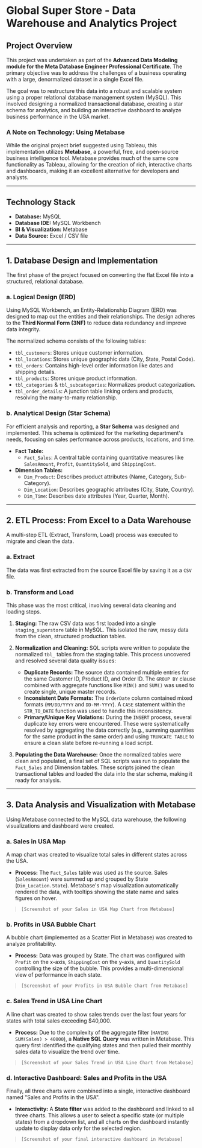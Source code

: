 # Global Super Store - Data Warehouse and Analytics Project

## Project Overview

This project was undertaken as part of the **Advanced Data Modeling module for the Meta Database Engineer Professional Certificate**. The primary objective was to address the challenges of a business operating with a large, denormalized dataset in a single Excel file.

The goal was to restructure this data into a robust and scalable system using a proper relational database management system (MySQL). This involved designing a normalized transactional database, creating a star schema for analytics, and building an interactive dashboard to analyze business performance in the USA market.

### A Note on Technology: Using Metabase

While the original project brief suggested using Tableau, this implementation utilizes **Metabase**, a powerful, free, and open-source business intelligence tool. Metabase provides much of the same core functionality as Tableau, allowing for the creation of rich, interactive charts and dashboards, making it an excellent alternative for developers and analysts.

---

## Technology Stack

* **Database:** MySQL
* **Database IDE:** MySQL Workbench
* **BI & Visualization:** Metabase
* **Data Source:** Excel / CSV file

---

## 1. Database Design and Implementation

The first phase of the project focused on converting the flat Excel file into a structured, relational database.

### a. Logical Design (ERD)

Using MySQL Workbench, an Entity-Relationship Diagram (ERD) was designed to map out the entities and their relationships. The design adheres to the **Third Normal Form (3NF)** to reduce data redundancy and improve data integrity.

The normalized schema consists of the following tables:

* `tbl_customers`: Stores unique customer information.
* `tbl_locations`: Stores unique geographic data (City, State, Postal Code).
* `tbl_orders`: Contains high-level order information like dates and shipping details.
* `tbl_products`: Stores unique product information.
* `tbl_categories` & `tbl_subcategories`: Normalizes product categorization.
* `tbl_order_details`: A junction table linking orders and products, resolving the many-to-many relationship.

### b. Analytical Design (Star Schema)

For efficient analysis and reporting, a **Star Schema** was designed and implemented. This schema is optimized for the marketing department's needs, focusing on sales performance across products, locations, and time.

* **Fact Table:**
  * `Fact_Sales`: A central table containing quantitative measures like `SalesAmount`, `Profit`, `QuantitySold`, and `ShippingCost`.
* **Dimension Tables:**
  * `Dim_Product`: Describes product attributes (Name, Category, Sub-Category).
  * `Dim_Location`: Describes geographic attributes (City, State, Country).
  * `Dim_Time`: Describes date attributes (Year, Quarter, Month).

---

## 2. ETL Process: From Excel to a Data Warehouse

A multi-step ETL (Extract, Transform, Load) process was executed to migrate and clean the data.

### a. Extract

The data was first extracted from the source Excel file by saving it as a `CSV` file.

### b. Transform and Load

This phase was the most critical, involving several data cleaning and loading steps.

1. **Staging:** The raw CSV data was first loaded into a single `staging_superstore` table in MySQL. This isolated the raw, messy data from the clean, structured production tables.

2. **Normalization and Cleaning:** SQL scripts were written to populate the normalized `tbl_` tables from the staging table. This process uncovered and resolved several data quality issues:
    * **Duplicate Records:** The source data contained multiple entries for the same Customer ID, Product ID, and Order ID. The `GROUP BY` clause combined with aggregate functions like `MIN()` and `SUM()` was used to create single, unique master records.
    * **Inconsistent Date Formats:** The `OrderDate` column contained mixed formats (`MM/DD/YYYY` and `DD-MM-YYYY`). A `CASE` statement within the `STR_TO_DATE` function was used to handle this inconsistency.
    * **Primary/Unique Key Violations:** During the `INSERT` process, several duplicate key errors were encountered. These were systematically resolved by aggregating the data correctly (e.g., summing quantities for the same product in the same order) and using `TRUNCATE TABLE` to ensure a clean slate before re-running a load script.

3. **Populating the Data Warehouse:** Once the normalized tables were clean and populated, a final set of SQL scripts was run to populate the `Fact_Sales` and Dimension tables. These scripts joined the clean transactional tables and loaded the data into the star schema, making it ready for analysis.

---

## 3. Data Analysis and Visualization with Metabase

Using Metabase connected to the MySQL data warehouse, the following visualizations and dashboard were created.

### a. Sales in USA Map

A map chart was created to visualize total sales in different states across the USA.

* **Process:** The `Fact_Sales` table was used as the source. Sales (`SalesAmount`) were summed up and grouped by State (`Dim_Location.State`). Metabase's map visualization automatically rendered the data, with tooltips showing the state name and sales figures on hover.

> `[Screenshot of your Sales in USA Map Chart from Metabase]`

### b. Profits in USA Bubble Chart

A bubble chart (implemented as a Scatter Plot in Metabase) was created to analyze profitability.

* **Process:** Data was grouped by State. The chart was configured with `Profit` on the x-axis, `ShippingCost` on the y-axis, and `QuantitySold` controlling the size of the bubble. This provides a multi-dimensional view of performance in each state.

> `[Screenshot of your Profits in USA Bubble Chart from Metabase]`

### c. Sales Trend in USA Line Chart

A line chart was created to show sales trends over the last four years for states with total sales exceeding $40,000.

* **Process:** Due to the complexity of the aggregate filter (`HAVING SUM(Sales) > 40000`), a **Native SQL Query** was written in Metabase. This query first identified the qualifying states and then pulled their monthly sales data to visualize the trend over time.

> `[Screenshot of your Sales Trend in USA Line Chart from Metabase]`

### d. Interactive Dashboard: Sales and Profits in the USA

Finally, all three charts were combined into a single, interactive dashboard named "Sales and Profits in the USA".

* **Interactivity:** A **State filter** was added to the dashboard and linked to all three charts. This allows a user to select a specific state (or multiple states) from a dropdown list, and all charts on the dashboard instantly update to display data only for the selected region.

> `[Screenshot of your final interactive dashboard in Metabase]`
